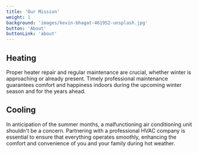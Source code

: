 ```yaml
---
title: 'Our Mission'
weight: 1
background: 'images/kevin-bhagat-461952-unsplash.jpg'
button: 'About'
buttonLink: 'about'
---
```


## Heating
Proper heater repair and regular maintenance are crucial, whether winter is approaching or already present. Timely professional maintenance guarantees comfort and happiness indoors during the upcoming winter season and for the years ahead.

## Cooling
In anticipation of the summer months, a malfunctioning air conditioning unit shouldn't be a concern. Partnering with a professional HVAC company is essential to ensure that everything operates smoothly, enhancing the comfort and convenience of you and your family during hot weather.
